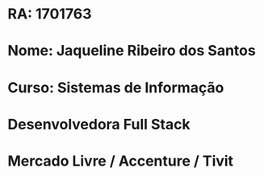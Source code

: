# RA: 1701763
# Nome: Jaqueline Ribeiro dos Santos 
# Curso: Sistemas de Informação 

# Desenvolvedora Full Stack  
# Mercado Livre / Accenture / Tivit 
